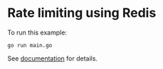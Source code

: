 # Rate limiting using Redis

To run this example:

```shell
go run main.go
```

See [documentation](https://bunrouter.uptrace.dev/) for details.
